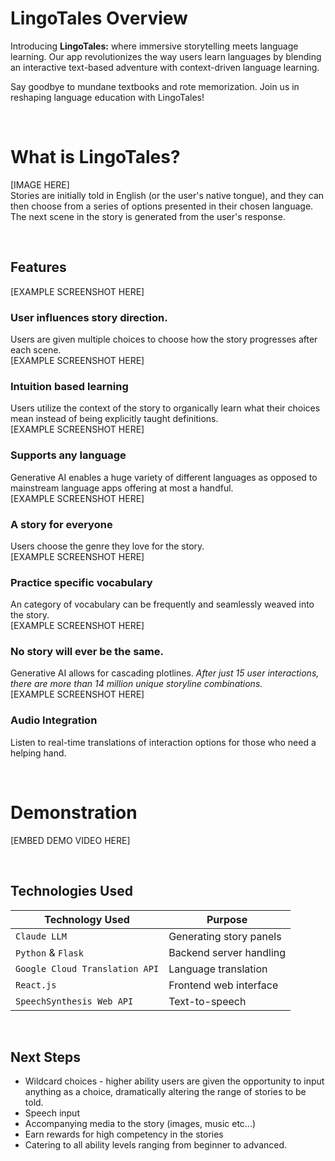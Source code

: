 # LingoTales Overview

Introducing **LingoTales:** where immersive storytelling meets language learning. Our app revolutionizes the way users learn languages by blending an interactive text-based adventure with context-driven language learning. 

Say goodbye to mundane textbooks and rote memorization. Join us in reshaping language education with LingoTales!

<br>

# What is LingoTales?
[IMAGE HERE] <br>
Stories are initially told in English (or the user's native tongue), and they can then choose from a series of options presented in their chosen language. The next scene in the story is generated from the user's response.

<br>

## Features
[EXAMPLE SCREENSHOT HERE] <br>
### User influences story direction.
Users are given multiple choices to choose how the story progresses after each scene.
<br>[EXAMPLE SCREENSHOT HERE] <br>
### Intuition based learning
Users utilize the context of the story to organically learn what their choices mean instead of being explicitly taught definitions.
<br>[EXAMPLE SCREENSHOT HERE] <br>
### Supports any language
Generative AI enables a huge variety of different languages as opposed to mainstream language apps offering at most a handful.
<br>[EXAMPLE SCREENSHOT HERE] <br>
### A story for everyone
Users choose the genre they love for the story.
<br>[EXAMPLE SCREENSHOT HERE] <br>
### Practice specific vocabulary
An category of vocabulary can be frequently and seamlessly weaved into the story.
<br>[EXAMPLE SCREENSHOT HERE] <br>
### No story will ever be the same.
Generative AI allows for cascading plotlines. *After just 15 user interactions, there are more than 14 million unique storyline combinations.*
<br>[EXAMPLE SCREENSHOT HERE] <br>
### Audio Integration
Listen to real-time translations of interaction options for those who need a helping hand.

<br>

# Demonstration
[EMBED DEMO VIDEO HERE]

<br>

## Technologies Used

| Technology Used               | Purpose                           |
|-------------------------------|-----------------------------------|
| `Claude LLM`                  | Generating story panels           |
| `Python` & `Flask`            | Backend server handling           |
| `Google Cloud Translation API`| Language translation              |
| `React.js`                    | Frontend web interface            |
| `SpeechSynthesis Web API`     | Text-to-speech                   |

<br>

## Next Steps

- Wildcard choices - higher ability users are given the opportunity to input anything as a choice, dramatically altering the range of stories to be told.
- Speech input
- Accompanying media to the story (images, music etc...)
- Earn rewards for high competency in the stories
- Catering to all ability levels ranging from beginner to advanced.

